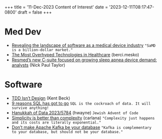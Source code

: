 +++
title = '11-Dec-2023 Content of Interest'
date = '2023-12-11T08:17:47-0800'
draft = false
+++


# Med Dev

-   [Revealing the landscape of software as a medical device industry](https://www.google.com/url?rct=j&sa=t&url=https://medicalxpress.com/news/2023-12-revealing-landscape-software-medical-device.html&ct=ga&cd=CAIyGjdmYTYyZTUxM2FiM2QxMmY6Y29tOmVuOlVT&usg=AOvVaw2e90dFNX8O3---aAWwpzig)
    `"SaMD is a billion-dollar market."`
-   [The Most Overhyped Technologies in Healthcare](https://medicalfuturist.com/the-12-most-overhyped-technologies-in-healthcare) (berci.mesko)
-   [Resmed’s new C-suite focused on growing sleep apnea device demand: analysts](https://www.medtechdive.com/news/resmed-c-suite-demand-market-growth/701387/) (Nick Paul Taylor)


# Software

-   [TDD Isn&rsquo;t Design](https://tidyfirst.substack.com/p/tdd-isnt-design) (Kent Beck)
-   [9 reasons SQL has got to go](https://www.infoworld.com/article/3711272/9-reasons-sql-has-got-to-go.html#tk.rss_applicationdevelopment)
    `SQL is the cockroach of data. It will survive anything!`
-   [Hanukkah of Data 2023/5784](https://hanukkah.bluebird.sh/5784/) (hwayne)
    `Jewish Advent of Code`
-   [Simplicity is better than complexity](https://commandcenter.blogspot.com/2023/12/simplicity.html) (carlana)
    `"Complexity just happens and its costs are literally exponential."`
-   [Don’t make Apache Kafka be your database](https://www.infoworld.com/article/3711181/dont-make-apache-kafka-your-database.html#tk.rss_newtechforum)
    `"Kafka is complementary to your database, but should not be your database."`

